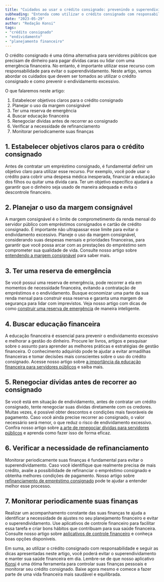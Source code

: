```yaml
---
title: "Cuidados ao usar o crédito consignado: prevenindo o superendividamento"
subheading: "Entenda como utilizar o crédito consignado com responsabilidade e prevenir o endividamento excessivo"
date: "2023-05-29"
author: "Redação Konsi"
tags:
- "crédito consignado"
- "endividamento"
- "planejamento financeiro"
---
```


O crédito consignado é uma ótima alternativa para servidores públicos que precisam de dinheiro para pagar dívidas caras ou lidar com uma emergência financeira. No entanto, é importante utilizar esse recurso com responsabilidade para evitar o superendividamento. Neste artigo, vamos abordar os cuidados que devem ser tomados ao utilizar o crédito consignado e como prevenir o endividamento excessivo. 

O que falaremos neste artigo:
1. Estabelecer objetivos claros para o crédito consignado
2. Planejar o uso da margem consignável
3. Ter uma reserva de emergência
4. Buscar educação financeira
5. Renegociar dívidas antes de recorrer ao consignado
6. Verificar a necessidade de refinanciamento
7. Monitorar periodicamente suas finanças

## 1. Estabelecer objetivos claros para o crédito consignado

Antes de contratar um empréstimo consignado, é fundamental definir um objetivo claro para utilizar esse recurso. Por exemplo, você pode usar o crédito para cobrir uma despesa médica inesperada, financiar a educação dos filhos ou quitar uma dívida cara. Ter um objetivo específico ajudará a garantir que o dinheiro seja usado de maneira adequada e evita o descontrole financeiro.

## 2. Planejar o uso da margem consignável

A margem consignável é o limite de comprometimento da renda mensal do servidor público com empréstimos consignados e cartão de crédito consignado. É importante não ultrapassar esse limite para evitar o endividamento excessivo. Planeje o uso da margem consignável, considerando suas despesas mensais e prioridades financeiras, para garantir que você possa arcar com as prestações do empréstimo sem comprometer sua qualidade de vida. Consulte nosso artigo sobre [entendendo a margem consignável](/entendendo-a-margem-consignvel-como-planejar-seu-crdito-consignado.md) para saber mais.

## 3. Ter uma reserva de emergência

Se você possui uma reserva de emergência, pode recorrer a ela em momentos de necessidade financeira, evitando a contratação de empréstimos e o endividamento. Busque economizar uma parte da sua renda mensal para construir essa reserva e garanta uma margem de segurança para lidar com imprevistos. Veja nosso artigo com dicas de como [construir uma reserva de emergência](/a-importncia-da-reserva-de-emergncia-e-como-constru-la-com-inteligncia-financeira.md) de maneira inteligente.

## 4. Buscar educação financeira

A educação financeira é essencial para prevenir o endividamento excessivo e melhorar a gestão do dinheiro. Procure ler livros, artigos e pesquisar sobre o assunto para aprender as melhores práticas e estratégias de gestão financeira. O conhecimento adquirido pode te ajudar a evitar armadilhas financeiras e tomar decisões mais conscientes sobre o uso do crédito consignado. Acesse nosso artigo sobre [a importância da educação financeira para servidores públicos](/a-importncia-da-educao-financeira-para-servidores-pblicos-e-como-implement-la-em-sua-vida.md) e saiba mais.

## 5. Renegociar dívidas antes de recorrer ao consignado

Se você está em situação de endividamento, antes de contratar um crédito consignado, tente renegociar suas dívidas diretamente com os credores. Muitas vezes, é possível obter descontos e condições mais favoráveis de pagamento. Caso você ainda precise recorrer ao consignado, o valor necessário será menor, o que reduz o risco de endividamento excessivo. Confira nosso artigo sobre [a arte de renegociar dívidas para servidores públicos](/a-arte-de-renegociar-dvidas-estratgias-para-servidores-pblicos.md) e aprenda como fazer isso de forma eficaz.

## 6. Verificar a necessidade de refinanciamento

Monitorar periodicamente suas finanças é fundamental para evitar o superendividamento. Caso você identifique que realmente precisa de mais crédito, avalie a possibilidade de refinanciar o empréstimo consignado e obtenha melhores condições de pagamento. Nosso artigo sobre [refinanciamento de empréstimo consignado](/refinanciamento-de-emprstimo-consignado-quando-e-como-fazer.md) pode te ajudar a entender melhor esse processo.

## 7. Monitorar periodicamente suas finanças

Realizar um acompanhamento constante das suas finanças te ajuda a identificar a necessidade de ajustes no seu planejamento financeiro e evitar o superendividamento. Use aplicativos de controle financeiro para facilitar essa tarefa e criar bons hábitos que contribuam para sua saúde financeira. Consulte nosso artigo sobre [aplicativos de controle financeiro](/aplicativo-de-controle-financeiro-confira-otimas-opcoes.md) e conheça boas opções disponíveis.

Em suma, ao utilizar o crédito consignado com responsabilidade e seguir as dicas apresentadas neste artigo, você poderá evitar o superendividamento e manter sua saúde financeira em dia. Lembre-se de que nosso aplicativo [Konsi](https://konsi.com.br/download) é uma ótima ferramenta para controlar suas finanças pessoais e monitorar seu crédito consignado. Baixe agora mesmo e comece a fazer parte de uma vida financeira mais saudável e equilibrada.